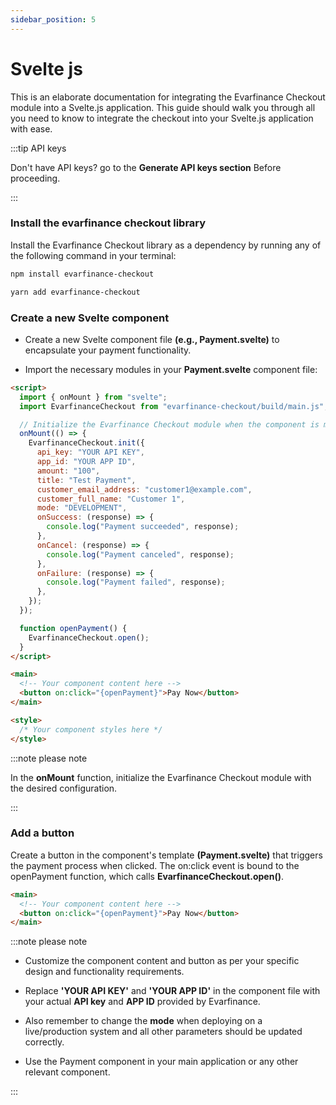 ```yaml
---
sidebar_position: 5
---
```


# Svelte js

This is an elaborate documentation for integrating the Evarfinance Checkout module into a Svelte.js application. This guide should walk you through all you need to know to integrate the checkout into your Svelte.js application with ease.

:::tip API keys

Don't have API keys? go to the **Generate API keys section** Before proceeding.

:::

### Install the evarfinance checkout library

Install the Evarfinance Checkout library as a dependency by running any of the following command in your terminal:

```bash title="npm"
npm install evarfinance-checkout
```

```bash title="yarn"
yarn add evarfinance-checkout
```

### Create a new Svelte component

- Create a new Svelte component file **(e.g., Payment.svelte)** to encapsulate your payment functionality.

- Import the necessary modules in your **Payment.svelte** component file:

```html title="Payment.svelte"
<script>
  import { onMount } from "svelte";
  import EvarfinanceCheckout from "evarfinance-checkout/build/main.js";

  // Initialize the Evarfinance Checkout module when the component is mounted
  onMount(() => {
    EvarfinanceCheckout.init({
      api_key: "YOUR API KEY",
      app_id: "YOUR APP ID",
      amount: "100",
      title: "Test Payment",
      customer_email_address: "customer1@example.com",
      customer_full_name: "Customer 1",
      mode: "DEVELOPMENT",
      onSuccess: (response) => {
        console.log("Payment succeeded", response);
      },
      onCancel: (response) => {
        console.log("Payment canceled", response);
      },
      onFailure: (response) => {
        console.log("Payment failed", response);
      },
    });
  });

  function openPayment() {
    EvarfinanceCheckout.open();
  }
</script>

<main>
  <!-- Your component content here -->
  <button on:click="{openPayment}">Pay Now</button>
</main>

<style>
  /* Your component styles here */
</style>
```

:::note please note

In the **onMount** function, initialize the Evarfinance Checkout module with the desired configuration.

:::

### Add a button

Create a button in the component's template **(Payment.svelte)** that triggers the payment process when clicked. The on:click event is bound to the openPayment function, which calls **EvarfinanceCheckout.open()**.

```html title="Payment.svelte"
<main>
  <!-- Your component content here -->
  <button on:click="{openPayment}">Pay Now</button>
</main>
```

:::note please note

- Customize the component content and button as per your specific design and functionality requirements.

- Replace **'YOUR API KEY'** and **'YOUR APP ID'** in the component file with your actual **API key** and **APP ID** provided by Evarfinance.

- Also remember to change the **mode** when deploying on a live/production system and all other parameters should be updated correctly.

- Use the Payment component in your main application or any other relevant component.

:::